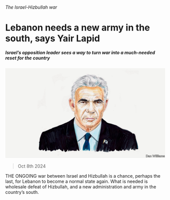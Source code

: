 ###### The Israel-Hizbullah war

# Lebanon needs a new army in the south, says Yair Lapid 

##### Israel’s opposition leader sees a way to turn war into a much-needed reset for the country 

![image](images/20230429_BID001.jpg) 

> Oct 8th 2024 

THE ONGOING war between Israel and Hizbullah is a chance, perhaps the last, for Lebanon to become a normal state again. What is needed is wholesale defeat of Hizbullah, and a new administration and army in the country’s south.

